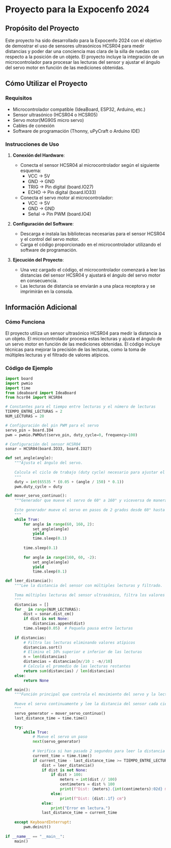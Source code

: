 # Proyecto para la Expocenfo 2024

## Propósito del Proyecto

Este proyecto ha sido desarrollado para la Expocenfo 2024 con el objetivo de demostrar el uso de sensores ultrasónicos HCSR04 para medir distancias y poder dar una conciencia  mas clara de la silla de ruedas con respecto a la posición de un objeto. El proyecto incluye la integración de un microcontrolador para procesar las lecturas del sensor y ajustar el ángulo del servo motor en función de las mediciones obtenidas.

## Cómo Utilizar el Proyecto

### Requisitos

- Microcontrolador compatible (IdeaBoard, ESP32, Arduino, etc.)
- Sensor ultrasónico (HCSR04 o HCSR05)
- Servo motor(MG90S micro servo)
- Cables de conexión
- Software de programación (Thonny, uPyCraft o Arduino IDE)

### Instrucciones de Uso

1. **Conexión del Hardware**:
    - Conecta el sensor HCSR04 al microcontrolador según el siguiente esquema:
        - VCC -> 5V
        - GND -> GND
        - TRIG -> Pin digital (board.IO27)
        - ECHO -> Pin digital (board.IO33)
    - Conecta el servo motor al microcontrolador:
        - VCC -> 5V
        - GND -> GND
        - Señal -> Pin PWM (board.IO4)

2. **Configuración del Software**:
    - Descarga e instala las bibliotecas necesarias para el sensor HCSR04 y el control del servo motor.
    - Carga el código proporcionado en el microcontrolador utilizando el software de programación.

3. **Ejecución del Proyecto**:
    - Una vez cargado el código, el microcontrolador comenzará a leer las distancias del sensor HCSR04 y ajustará el ángulo del servo motor en consecuencia.
    - Las lecturas de distancia se enviarán a una placa receptora y se imprimirán en la consola.

## Información Adicional

### Cómo Funciona

El proyecto utiliza un sensor ultrasónico HCSR04 para medir la distancia a un objeto. El microcontrolador procesa estas lecturas y ajusta el ángulo de un servo motor en función de las mediciones obtenidas. El código incluye técnicas para mejorar la precisión de las lecturas, como la toma de múltiples lecturas y el filtrado de valores atípicos.

### Código de Ejemplo

```python
import board
import pwmio
import time
from ideaboard import IdeaBoard
from hcsr04 import HCSR04

# Constantes para el tiempo entre lecturas y el número de lecturas
TIEMPO_ENTRE_LECTURAS = 2
NUM_LECTURAS = 20

# Configuración del pin PWM para el servo
servo_pin = board.IO4
pwm = pwmio.PWMOut(servo_pin, duty_cycle=0, frequency=100)

# Configuración del sensor HCSR04
sonar = HCSR04(board.IO33, board.IO27)

def set_angle(angle):
    """Ajusta el ángulo del servo.
    
    Calcula el ciclo de trabajo (duty cycle) necesario para ajustar el ángulo del servo y lo aplica.
    """
    duty = int(65535 * (0.05 + (angle / 150) * 0.1))
    pwm.duty_cycle = duty

def mover_servo_continuo():
    """Generador que mueve el servo de 60° a 160° y viceversa de manera continua.
    
    Este generador mueve el servo en pasos de 2 grados desde 60° hasta 160° y luego de vuelta a 60°.
    """
    while True:
        for angle in range(60, 160, 2):
            set_angle(angle)
            yield
            time.sleep(0.1)
        
        time.sleep(0.1)
        
        for angle in range(160, 60, -2):
            set_angle(angle)
            yield
            time.sleep(0.1)

def leer_distancia():
    """Lee la distancia del sensor con múltiples lecturas y filtrado.
    
    Toma múltiples lecturas del sensor ultrasónico, filtra los valores atípicos y calcula el promedio de las lecturas restantes.
    """
    distancias = []
    for _ in range(NUM_LECTURAS):
        dist = sonar.dist_cm()
        if dist is not None:
            distancias.append(dist)
        time.sleep(0.05)  # Pequeña pausa entre lecturas
    
    if distancias:
        # Filtra las lecturas eliminando valores atípicos
        distancias.sort()
        # Elimina el 10% superior e inferior de las lecturas
        n = len(distancias)
        distancias = distancias[n//10 : -n//10]
        # Calcula el promedio de las lecturas restantes
        return sum(distancias) / len(distancias)
    else:
        return None

def main():
    """Función principal que controla el movimiento del servo y la lectura de distancias.
    
    Mueve el servo continuamente y lee la distancia del sensor cada cierto intervalo de tiempo.
    """
    servo_generator = mover_servo_continuo()
    last_distance_time = time.time()

    try:
        while True:
            # Mueve el servo un paso
            next(servo_generator)
            
            # Verifica si han pasado 2 segundos para leer la distancia
            current_time = time.time()
            if current_time - last_distance_time >= TIEMPO_ENTRE_LECTURAS:
                dist = leer_distancia()
                if dist is not None:
                    if dist > 100:
                        meters = int(dist // 100)
                        centimeters = dist % 100
                        print(f"Dist: {meters}.{int(centimeters):02d} m")
                    else:
                        print(f"Dist: {dist:.1f} cm")
                else:
                    print("Error en lectura.")
                last_distance_time = current_time
            
    except KeyboardInterrupt:
        pwm.deinit()
            
if __name__ == "__main__":
    main()